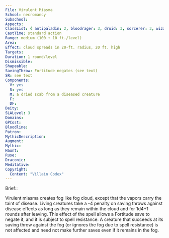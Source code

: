 ```yaml
---
File: Virulent Miasma
School: necromancy
Subschool: 
Aspects: 
ClassList: { antipaladin: 2, bloodrager: 3, druid: 3, sorcerer: 3, wizard: 3 }
CastTime: standard action
Range: medium (100 + 10 ft./level)
Area: 
Effect: cloud spreads in 20-ft. radius, 20 ft. high
Targets: 
Duration: 1 round/level
Dismissible: 
Shapeable: 
SavingThrow: Fortitude negates (see text)
SR: see text
Components:
  V: yes
  S: yes
  M: a dried scab from a diseased creature
  F: 
  DF: 
Deity: 
SLALevel: 3
Domains: 
GPCost: 
Bloodline: 
Patron: 
MythicDescription: 
Augment: 
Mythic: 
Haunt: 
Ruse: 
Draconic: 
Meditative: 
Copyright:
  Content: "Villain Codex"
---
```

Brief:: 

Virulent miasma creates fog like fog cloud, except that the vapors carry the taint of disease. Living creatures take a -4 penalty on saving throws against disease effects as long as they remain within the cloud and for 1d4+1 rounds after leaving. This effect of the spell allows a Fortitude save to negate it, and it is subject to spell resistance. A creature that succeeds at its saving throw against the fog (or ignores the fog due to spell resistance) is not affected and need not make further saves even if it remains in the fog.
